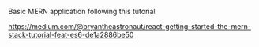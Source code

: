 Basic MERN application following this tutorial


https://medium.com/@bryantheastronaut/react-getting-started-the-mern-stack-tutorial-feat-es6-de1a2886be50